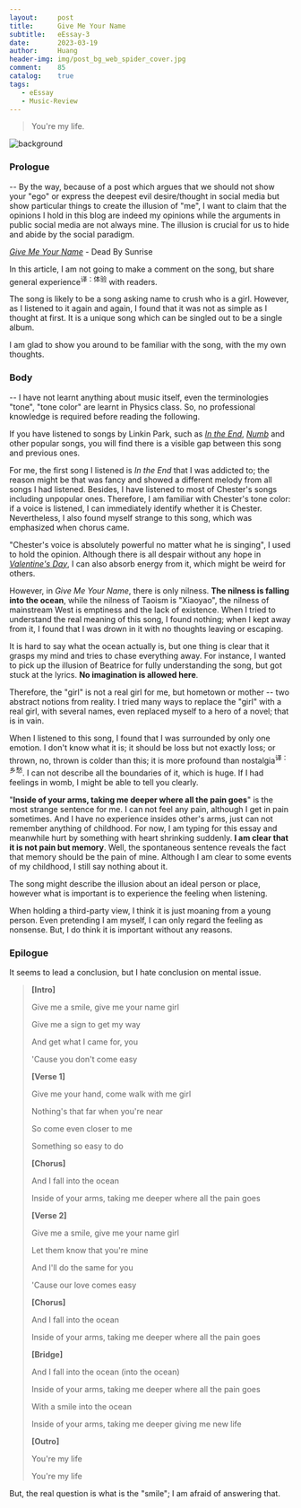 ```yaml
---
layout:     post
title:      Give Me Your Name
subtitle:   eEssay-3
date:       2023-03-19
author:     Huang
header-img: img/post_bg_web_spider_cover.jpg
comment:    85
catalog:    true
tags:
   - eEssay
   - Music-Review
---
```


> You're my life.

![background](https://huang-feiyu.github.io/img/post_bg_web_spider_cover.jpg)

### Prologue

\-- By the way, because of a post which argues that we should not show your "ego" or express the deepest evil desire/thought in social media but show particular things to create the illusion of "me", I want to claim that the opinions I hold in this blog are indeed my opinions while the arguments in public social media are not always mine. The illusion is crucial for us to hide and abide by the social paradigm.

*[Give Me Your Name](https://www.youtube.com/watch?v=vbYg60mdEDI&ab_channel=MusicForLife5)* - Dead By Sunrise

In this article, I am not going to make a comment on the song, but share general experience<sup>译：体验</sup> with readers.

The song is likely to be a song asking name to crush who is a girl. However, as I listened to it again and again, I found that it was not as simple as I thought at first. It is a unique song which can be singled out to be a single album.

I am glad to show you around to be familiar with the song, with the my own thoughts.

### Body

\-- I have not learnt anything about music itself, even the terminologies "tone", "tone color" are learnt in Physics class. So, no professional knowledge is required before reading the following.

If you have listened to songs by Linkin Park, such as [*In the End*](https://www.youtube.com/watch?v=eVTXPUF4Oz4&ab_channel=LinkinPark), [*Numb*](https://www.youtube.com/watch?v=kXYiU_JCYtU) and other popular songs, you will find there is a visible gap between this song and previous ones.

For me, the first song I listened is *In the End* that I was addicted to; the reason might be that was fancy and showed a different melody from all songs I had listened. Besides, I have listened to most of Chester's songs including unpopular ones. Therefore, I am familiar with Chester's tone color: if a voice is listened, I can immediately identify whether it is Chester. Nevertheless, I also found myself strange to this song, which was emphasized when chorus came.

"Chester's voice is absolutely powerful no matter what he is singing", I used to hold the opinion. Although there is all despair without any hope in [*Valentine's Day*](https://xn--29s704loyd.com/2021/12/28/Valentines-Day/), I can also absorb energy from it, which might be weird for others.

However, in *Give Me Your Name*, there is only nilness. **The nilness is falling into the ocean**, while the nilness of Taoism is "Xiaoyao", the nilness of mainstream West is emptiness and the lack of existence. When I tried to understand the real meaning of this song, I found nothing; when I kept away from it, I found that I was drown in it with no thoughts leaving or escaping.

It is hard to say what the ocean actually is, but one thing is clear that it grasps my mind and tries to chase everything away. For instance, I wanted to pick up the illusion of Beatrice for fully understanding the song, but got stuck at the lyrics. **No imagination is allowed here**.

Therefore, the "girl" is not a real girl for me, but hometown or mother -- two abstract notions from reality. I tried many ways to replace the "girl" with a real girl, with several names, even replaced myself to a hero of a novel; that is in vain.

When I listened to this song, I found that I was surrounded by only one emotion. I don't know what it is; it should be loss but not exactly loss; or thrown, no, thrown is colder than this; it is more profound than nostalgia<sup>译：乡愁</sup>. I can not describe all the boundaries of it, which is huge. If I had feelings in womb, I might be able to tell you clearly.

"**Inside of your arms, taking me deeper where all the pain goes**" is the most strange sentence for me. I can not feel any pain, although I get in pain sometimes. And I have no experience insides other's arms, just can not remember anything of childhood. For now, I am typing for this essay and meanwhile hurt by something with heart shrinking suddenly. **I am clear that it is not pain but memory**. Well, the spontaneous sentence reveals the fact that memory should be the pain of mine. Although I am clear to some events of my childhood, I still say nothing about it.

The song might describe the illusion about an ideal person or place, however what is important is to experience the feeling when listening.

When holding a third-party view, I think it is just moaning from a young person. Even pretending I am myself, I can only regard the feeling as nonsense. But, I do think it is important without any reasons.

### Epilogue

It seems to lead a conclusion, but I hate conclusion on mental issue.

> **[Intro]**
>
> Give me a smile, give me your name girl
>
> Give me a sign to get my way
>
> And get what I came for, you
>
> 'Cause you don't come easy
>
>
>
> **[Verse 1]**
>
>
> Give me your hand, come walk with me girl
>
> Nothing's that far when you're near
>
> So come even closer to me
>
> Something so easy to do
>
>
>
> **[Chorus]**
>
> And I fall into the ocean
>
> Inside of your arms, taking me deeper where all the pain goes
>
>
>
> **[Verse 2]**
>
> Give me a smile, give me your name girl
>
> Let them know that you're mine
>
> And I'll do the same for you
>
> 'Cause our love comes easy
>
>
>
> **[Chorus]**
>
> And I fall into the ocean
>
> Inside of your arms, taking me deeper where all the pain goes
>
>
>
> **[Bridge]**
>
> And I fall into the ocean (into the ocean)
>
> Inside of your arms, taking me deeper where all the pain goes
>
> With a smile into the ocean
>
> Inside of your arms, taking me deeper giving me new life
>
>
>
> **[Outro]**
>
> You're my life
>
> You're my life

But, the real question is what is the "smile"; I am afraid of answering that.

